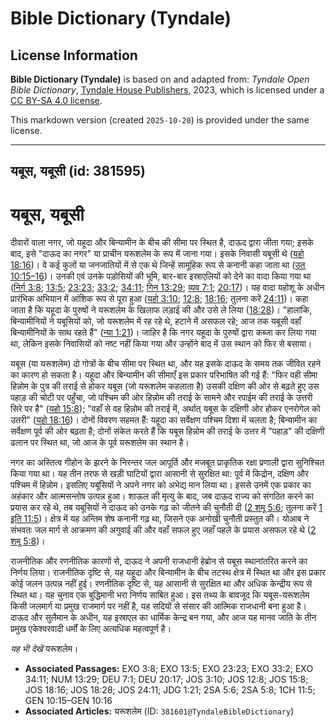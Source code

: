 # Bible Dictionary (Tyndale)

## License Information

**Bible Dictionary (Tyndale)** is based on and adapted from: _Tyndale Open Bible Dictionary_, [Tyndale House Publishers](https://tyndaleopenresources.com/), 2023, which is licensed under a [CC BY-SA 4.0 license](https://creativecommons.org/licenses/by-sa/4.0/legalcode.en).

This markdown version (created `2025-10-20`) is provided under the same license.



--------------------------------

## यबूस, यबूसी (id: 381595)

यबूस, यबूसी
===========

दीवारों वाला नगर, जो यहूदा और बिन्यामीन के बीच की सीमा पर स्थित है, दाऊद द्वारा जीता गया; इसके बाद, इसे "दाऊद का नगर" या प्राचीन यरूशलेम के रूप में जाना गया। इसके निवासी यबूसी थे ([यहो 18:16](https://ref.ly/Josh18:16))। वे कई कुलों या जनजातियों में से एक थे जिन्हें सामूहिक रूप से कनानी कहा जाता था ([उत् 10:15–16](https://ref.ly/Gen10:15-Gen10:16))। उनकी एवं उनके पड़ोसियों की भूमि, बार\-बार इस्राएलियों को देने का वादा किया गया था ([निर्ग 3:8](https://ref.ly/Exod3:8); [13:5](https://ref.ly/Exod13:5); [23:23](https://ref.ly/Exod23:23); [33:2](https://ref.ly/Exod33:2); [34:11](https://ref.ly/Exod34:11); [गिन 13:29](https://ref.ly/Num13:29); [व्यव 7:1](https://ref.ly/Deut7:1); [20:17](https://ref.ly/Deut20:17))। यह वादा यहोशू के अधीन प्रारंभिक अभियान में आंशिक रूप से पूरा हुआ ([यहो 3:10](https://ref.ly/Josh3:10); [12:8](https://ref.ly/Josh12:8); [18:16](https://ref.ly/Josh18:16); तुलना करें [24:11](https://ref.ly/Josh24:11))। कहा जाता है कि यहूदा के पुरुषों ने यरूशलेम के खिलाफ लड़ाई की और उसे ले लिया ([18:28](https://ref.ly/Josh18:28))। "हालांकि, बिन्यामीनियों ने यबूसियों को, जो यरूशलेम में रह रहे थे, हटाने में असफल रहे; आज तक यबूसी वहाँ बिन्यामीनियों के साथ रहते हैं" ([न्या 1:21](https://ref.ly/Judg1:21))। जाहिर है कि नगर यहूदा के पुरुषों द्वारा कब्जा कर लिया गया था, लेकिन इसके निवासियों को नष्ट नहीं किया गया और उन्होंने बाद में उस स्थान को फिर से बसाया।

यबूस (या यरूशलेम) दो गोत्रों के बीच सीमा पर स्थित था, और यह इसके दाऊद के समय तक जीवित रहने का कारण हो सकता है। यहूदा और बिन्यामीन की सीमाएँ इस प्रकार परिभाषित की गई हैं: "फिर वही सीमा हिन्नोम के पुत्र की तराई से होकर यबूस (जो यरूशलेम कहलाता है) उसकी दक्षिण की ओर से बढ़ते हुए उस पहाड़ की चोटी पर पहुँचा, जो पश्चिम की ओर हिन्नोम की तराई के सामने और रपाईम की तराई के उत्तरी सिरे पर है" ([यहो 15:8](https://ref.ly/Josh15:8)); "वहाँ से वह हिन्नोम की तराई में, अर्थात् यबूस के दक्षिणी ओर होकर एनरोगेल को उतरी" ([यहो 18:16](https://ref.ly/Josh18:16))। दोनों विवरण सहमत हैं: यहूदा का सर्वेक्षण पश्चिम दिशा में चलता है; बिन्यामीन का सर्वेक्षण पूर्व की ओर बढ़ता है; दोनों संकेत करते हैं कि यबूस हिन्नोम की तराई के उत्तर में "पहाड़" की दक्षिणी ढलान पर स्थित था, जो आज के पूर्व यरूशलेम का स्थान है।

नगर का अस्तित्व गीहोन के झरने के निरन्तर जल आपूर्ति और मजबूत प्राकृतिक रक्षा प्रणाली द्वारा सुनिश्चित किया गया था। यह तीन तरफ से खड़ी घाटियों द्वारा आसानी से सुरक्षित था: पूर्व में किद्रोन, दक्षिण और पश्चिम में हिन्नोम। इसलिए यबूसियों ने अपने नगर को अभेद्य मान लिया था। इससे उनमें एक प्रकार का अहंकार और आत्मसन्तोष उत्पन्न हुआ। शाऊल की मृत्यु के बाद, जब दाऊद राज्य को संगठित करने का प्रयास कर रहे थे, तब यबूसियों ने दाऊद को उनके गढ़ को जीतने की चुनौती दी ([2 शमू 5:6](https://ref.ly/2Sam5:6); तुलना करें [1 इति 11:5](https://ref.ly/1Chr11:5))। क्षेत्र में यह अन्तिम शेष कनानी गढ़ था, जिसने एक अनोखी चुनौती प्रस्तुत की। योआब ने संभवतः जल मार्ग से आक्रमण की अगुवाई की और वहाँ सफल हुए जहाँ पहले के प्रयास असफल रहे थे ([2 शमू 5:8](https://ref.ly/2Sam5:8))।

राजनीतिक और रणनीतिक कारणों से, दाऊद ने अपनी राजधानी हेब्रोन से यबूस स्थानांतरित करने का निर्णय लिया। राजनीतिक दृष्टि से, यह यहूदा और बिन्यामीन के बीच तटस्थ क्षेत्र में स्थित था और इस प्रकार कोई जलन उत्पन्न नहीं हुई। रणनीतिक दृष्टि से, यह आसानी से सुरक्षित था और अधिक केन्द्रीय रूप से स्थित था। यह चुनाव एक बुद्धिमानी भरा निर्णय साबित हुआ। इस तथ्य के बावजूद कि यबूस\-यरूशलेम किसी जलमार्ग या प्रमुख राजमार्ग पर नहीं है, यह सदियों से संसार की आत्मिक राजधानी बना हुआ है। दाऊद और सुलैमान के अधीन, यह इस्राएल का धार्मिक केन्द्र बन गया, और आज यह मानव जाति के तीन प्रमुख एकेश्वरवादी धर्मों के लिए अत्यधिक महत्वपूर्ण है।

*यह भी देखें* यरूशलेम।

* **Associated Passages:** EXO 3:8; EXO 13:5; EXO 23:23; EXO 33:2; EXO 34:11; NUM 13:29; DEU 7:1; DEU 20:17; JOS 3:10; JOS 12:8; JOS 15:8; JOS 18:16; JOS 18:28; JOS 24:11; JDG 1:21; 2SA 5:6; 2SA 5:8; 1CH 11:5; GEN 10:15–GEN 10:16
* **Associated Articles:** यरूशलेम (ID: `381601@TyndaleBibleDictionary`)

